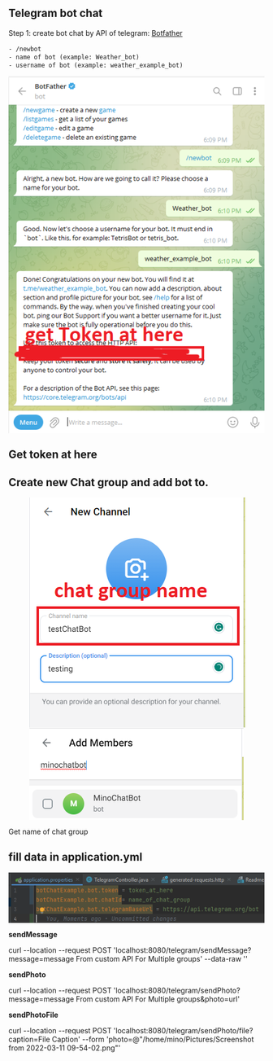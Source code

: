 ## Telegram bot chat 

Step 1: create bot chat by API of telegram: 
[Botfather](https://t.me/botfather)
    
    - /newbot
    - name of bot (example: Weather_bot)
    - username of bot (example: weather_example_bot)

<img src="blog/java/img/telegramChatBot1.png" style="display: block; margin-right: auto; margin-left: auto;">

## Get token at here

## **Create new Chat group and add bot to.**

<img src="blog/java/img/telegramChatBot2.png" style="display: block; margin-right: auto; margin-left: auto;">

<img src="blog/java/img/telegramChatBot3.png" style="display: block; margin-right: auto; margin-left: auto;">

Get name of chat group


## fill data in application.yml

<img src="blog/java/img/telegramChatBot4.png" style="display: block; margin-right: auto; margin-left: auto;">

**sendMessage**

curl --location --request POST 'localhost:8080/telegram/sendMessage?message=message From custom API For Multiple groups'
--data-raw ''

**sendPhoto**

curl --location --request POST 'localhost:8080/telegram/sendPhoto?message=message From custom API For Multiple groups&photo=url'

**sendPhotoFile**

curl --location --request POST 'localhost:8080/telegram/sendPhoto/file?caption=File Caption'
--form 'photo=@"/home/mino/Pictures/Screenshot from 2022-03-11 09-54-02.png"'

